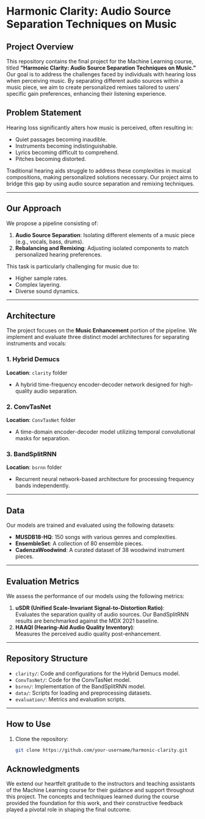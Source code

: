 # Harmonic Clarity: Audio Source Separation Techniques on Music

## Project Overview
This repository contains the final project for the Machine Learning course, titled **“Harmonic Clarity: Audio Source Separation Techniques on Music.”**  
Our goal is to address the challenges faced by individuals with hearing loss when perceiving music. By separating different audio sources within a music piece, we aim to create personalized remixes tailored to users' specific gain preferences, enhancing their listening experience.

## Problem Statement
Hearing loss significantly alters how music is perceived, often resulting in:
- Quiet passages becoming inaudible.
- Instruments becoming indistinguishable.
- Lyrics becoming difficult to comprehend.
- Pitches becoming distorted.  

Traditional hearing aids struggle to address these complexities in musical compositions, making personalized solutions necessary. Our project aims to bridge this gap by using audio source separation and remixing techniques.

---

## Our Approach
We propose a pipeline consisting of:
1. **Audio Source Separation**: Isolating different elements of a music piece (e.g., vocals, bass, drums).
2. **Rebalancing and Remixing**: Adjusting isolated components to match personalized hearing preferences.

This task is particularly challenging for music due to:
- Higher sample rates.
- Complex layering.
- Diverse sound dynamics.

---

## Architecture
The project focuses on the **Music Enhancement** portion of the pipeline. We implement and evaluate three distinct model architectures for separating instruments and vocals:

### 1. Hybrid Demucs  
**Location**: `clarity` folder  
- A hybrid time-frequency encoder-decoder network designed for high-quality audio separation.  

### 2. ConvTasNet  
**Location**: `ConvTasNet` folder  
- A time-domain encoder-decoder model utilizing temporal convolutional masks for separation.

### 3. BandSplitRNN  
**Location**: `bsrnn` folder  
- Recurrent neural network-based architecture for processing frequency bands independently.

---

## Data
Our models are trained and evaluated using the following datasets:
- **MUSDB18-HQ**: 150 songs with various genres and complexities.
- **EnsembleSet**: A collection of 80 ensemble pieces.
- **CadenzaWoodwind**: A curated dataset of 38 woodwind instrument pieces.

---

## Evaluation Metrics
We assess the performance of our models using the following metrics:
1. **uSDR (Unified Scale-Invariant Signal-to-Distortion Ratio)**:  
   Evaluates the separation quality of audio sources. Our BandSplitRNN results are benchmarked against the MDX 2021 baseline.
2. **HAAQI (Hearing-Aid Audio Quality Inventory)**:  
   Measures the perceived audio quality post-enhancement.

---

## Repository Structure
- `clarity/`: Code and configurations for the Hybrid Demucs model.
- `ConvTasNet/`: Code for the ConvTasNet model.
- `bsrnn/`: Implementation of the BandSplitRNN model.
- `data/`: Scripts for loading and preprocessing datasets.
- `evaluation/`: Metrics and evaluation scripts.

---

## How to Use
1. Clone the repository:  
   ```bash
   git clone https://github.com/your-username/harmonic-clarity.git


## Acknowledgments
We extend our heartfelt gratitude to the instructors and teaching assistants of the Machine Learning course for their guidance and support throughout this project. The concepts and techniques learned during the course provided the foundation for this work, and their constructive feedback played a pivotal role in shaping the final outcome.  
